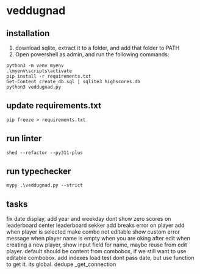 # veddugnad

## installation
1. download sqlite, extract it to a folder, and add that folder to PATH
2. Open powershell as admin, and run the following commands:
```shell
python3 -m venv myenv
.\myenv\scripts\activate
pip install -r requirements.txt
Get-Content create_db.sql | sqlite3 highscores.db
python3 veddugnad.py
```

## update requirements.txt
```shell
pip freeze > requirements.txt
```

## run linter
```shell
shed --refactor --py311-plus
```

## run typechecker
```shell
mypy .\veddugnad.py --strict
```

## tasks

fix date display, add year and weekday
dont show zero scores on leaderboard
center leaderboard sekker
add breaks
error on player add when player is selected
make combo not editable
show custom error message when player name is empty when you are oking after edit
when creating a new player, show input field for name, maybe reuse from edit player. default should be content from combobox, if we still want to use editable combobox.
add indexes
load test
dont pass date, but use function to get it. its global.
dedupe _get_connection